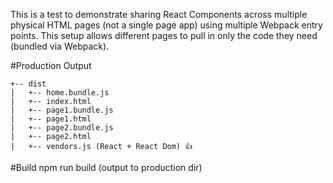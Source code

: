 This is a test to demonstrate sharing React Components across multiple physical HTML pages (not a single page app) using multiple Webpack entry points.  This setup allows different pages to pull in only the code they need (bundled via Webpack).

#Production Output
```
+-- dist
|   +-- home.bundle.js
|   +-- index.html
|   +-- page1.bundle.js
|   +-- page1.html
|   +-- page2.bundle.js
|   +-- page2.html
|   +-- vendors.js (React + React Dom) 👍
```

#Build
npm run build (output to production dir)
